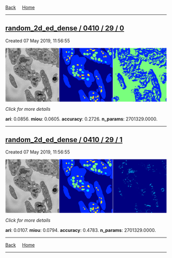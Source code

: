 
[Back](..)&nbsp;&nbsp;&nbsp;&nbsp;&nbsp;[Home](https://leapmanlab.github.io/snapshots)

---

<div class="summary"><a href="0"><h2>random_2d_ed_dense / 0410 / 29 / 0</h2></a><p>Created 07 May 2019, 11:56:55
</p><a href="0"><img src="0/media/summary.png" align="center"></a><p>
<i>Click for more details</i>
</p></div>

**ari**: 0.0856. **miou**: 0.0605. **accuracy**: 0.2726. **n_params**: 2701329.0000. 

---

<div class="summary"><a href="1"><h2>random_2d_ed_dense / 0410 / 29 / 1</h2></a><p>Created 07 May 2019, 11:56:55
</p><a href="1"><img src="1/media/summary.png" align="center"></a><p>
<i>Click for more details</i>
</p></div>

**ari**: 0.0107. **miou**: 0.0794. **accuracy**: 0.4783. **n_params**: 2701329.0000. 

---

[Back](..)&nbsp;&nbsp;&nbsp;&nbsp;&nbsp;[Home](https://leapmanlab.github.io/snapshots)

---